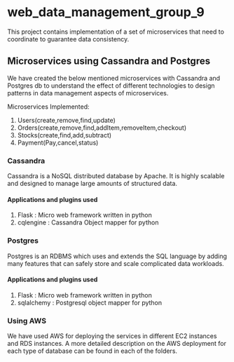 # web_data_management_group_9

This project contains implementation of a set of microservices that need to coordinate to guarantee data consistency.

## Microservices using Cassandra and Postgres

We have created the below mentioned microservices with Cassandra and Postgres db to understand the effect of different technologies to design patterns in data management aspects of microservices.

Microservices Implemented:
1. Users(create,remove,find,update)
2. Orders(create,remove,find,addItem,removeItem,checkout)
3. Stocks(create,find,add,subtract)
4. Payment(Pay,cancel,status)

### Cassandra

Cassandra is a NoSQL distributed database by Apache. It is highly scalable and designed to manage large amounts of structured data.

#### Applications and plugins used

1. Flask : Micro web framework written in python 
2. cqlengine : Cassandra Object mapper for python

### Postgres

Postgres is an RDBMS which uses and extends the SQL language by adding many features that can safely store and scale complicated data workloads.

#### Applications and plugins used

1. Flask : Micro web framework written in python
2. sqlalchemy : Postgresql object mapper for python

### Using AWS

We have used AWS for deploying the services in different EC2 instances and RDS instances. A more detailed description on the AWS deployment for each type of database can be found in each of the folders.
